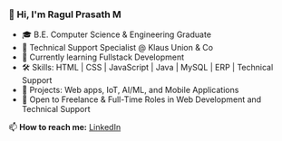 
### 👋 Hi, I'm Ragul Prasath M
- 🎓 B.E. Computer Science & Engineering Graduate
- 💼 Technical Support Specialist @ Klaus Union & Co
- 🌱 Currently learning Fullstack Development
- 🛠️ Skills: HTML | CSS | JavaScript | Java | MySQL | ERP | Technical Support
- 🚀 Projects: Web apps, IoT, AI/ML, and Mobile Applications
- 🤝 Open to Freelance & Full-Time Roles in Web Development and Technical Support

📫 **How to reach me:**
[LinkedIn](https://www.linkedin.com/in/ragulprasath1999) 
